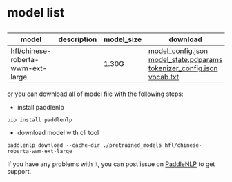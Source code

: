 #  model list

##  

| model  | description | model_size  | download         |
| --- | --- | --- | --- |
|hfl/chinese-roberta-wwm-ext-large|  | 1.30G | [model_config.json](https://bj.bcebos.com/paddlenlp/models/community/hfl/chinese-roberta-wwm-ext-large/model_config.json)<br>[model_state.pdparams](https://bj.bcebos.com/paddlenlp/models/community/hfl/chinese-roberta-wwm-ext-large/model_state.pdparams)<br>[tokenizer_config.json](https://bj.bcebos.com/paddlenlp/models/community/hfl/chinese-roberta-wwm-ext-large/tokenizer_config.json)<br>[vocab.txt](https://bj.bcebos.com/paddlenlp/models/community/hfl/chinese-roberta-wwm-ext-large/vocab.txt) |

or you can download all of model file with the following steps:

* install paddlenlp

```shell
pip install paddlenlp
```

* download model with cli tool

```shell
paddlenlp download --cache-dir ./pretrained_models hfl/chinese-roberta-wwm-ext-large
```

If you have any problems with it, you can post issue on [PaddleNLP](https://github.com/PaddlePaddle/PaddleNLP) to get support.
